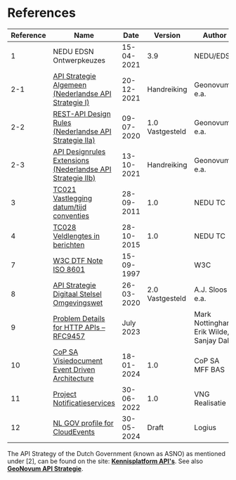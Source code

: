 # References

|Reference|Name|Date|Version|Author|
|---------|----|----|-------|------|
| 1 | NEDU EDSN Ontwerpkeuzes | 15-04-2021 | 3.9 | NEDU/EDSN |
| 2-1 | [API Strategie Algemeen (Nederlandse API Strategie I)](https://docs.geostandaarden.nl/api/def-hr-API-Strategie-20220309/)  | 20-12-2021 | Handreiking| Geonovum e.a. |
| 2-2 | [REST-API Design Rules (Nederlandse API Strategie IIa)](https://docs.geostandaarden.nl/api/vv-st-API-Designrules-20200117/) | 09-07-2020 | 1.0 Vastgesteld | Geonovum e.a. |
| 2-3 | [API Designrules Extensions (Nederlandse API Strategie IIb)](https://docs.geostandaarden.nl/api/API-Strategie-ext/) | 13-10-2021 | Handreiking | Geonovum e.a. |
| 3 | [TC021 Vastlegging datum/tijd conventies](https://energiedatawijzer.nl/documenten/tc021-vastlegging-datum-tijd-conventies/) | 28-09-2011 | 1.0 | NEDU TC |
| 4 | [TC028 Veldlengtes in berichten](https://energiedatawijzer.nl/documenten/tc028-veldlengtes-in-berichten/) | 28-10-2015 | 1.0 | NEDU TC |
| 7 | [W3C DTF Note ISO 8601](https://www.w3.org/TR/NOTE-datetime) | 15-09-1997 | | W3C |
| 8 | [API Strategie Digitaal Stelsel Omgevingswet](https://aandeslagmetdeomgevingswet.nl/digitaal-stelsel/aansluiten/standaarden/api-en-uri-strategie/) | 26-03-2020 | 2.0 Vastgesteld | A.J. Sloos e.a.|
| 9 | [Problem Details for HTTP APIs – RFC9457](https://www.rfc-editor.org/rfc/rfc9457.html) | July 2023 | | Mark Nottingham, Erik Wilde, Sanjay Dalal|
| 10 | [CoP SA Visiedocument Event Driven Architecture](https://energiedatawijzer.nl/documenten/cop-sa-visie-event-driven-architecture-2023/)| 18-01-2024 | 1.0 | CoP SA MFF BAS |
| 11 | [Project Notificatieservices](https://gim/VNG-Realisatie/notificatieservices) | 30-06-2022 | 1.0 | VNG Realisatie | 
| 12 | [NL GOV profile for CloudEvents](https://logius-standaarden.github.io/NL-GOV-profile-for-CloudEvents/) | 30-05-2024 | Draft | Logius |

The API Strategy of the Dutch Government (known as ASNO) as mentioned under [2], can be found on the site: [**Kennisplatform API's**](https://developer.overheid.nl/communities/kennisplatform-apis). See also [**GeoNovum API Strategie**](https://www.geonovum.nl/geo-standaarden/api-strategie).
